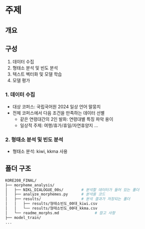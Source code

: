 # 주제

## 개요

## 구성

1. 데이터 수집
2. 형태소 분석 및 빈도 분석
3. 텍스트 벡터화 및 모델 학습
4. 모델 평가

### 1. 데이터 수집
- 대상 코퍼스: 국립국어원 2024 일상 언어 말뭉치
- 전체 코퍼스에서 다음 조건을 만족하는 데이터 선별
  * 같은 연령대간의 2인 발화: 연령대별 특징 파악 용이
  * 일상적 주제: 여행/휴가/휴일/자연휴양지 ...

### 2. 형태소 분석 및 빈도 분석
- 형태소 분석: kiwi, kkma 사용

## 폴더 구조

```bash
KORE208_FINAL/
├── morpheme_analysis/
│   ├── NIKL_DIALOGUE_00s/        # 분석할 데이터가 들어 있는 폴더
│   ├── analyze_morphemes.py      # 분석용 코드
│   ├── results/                  # 분석 결과가 저장되는 폴더
│   │   ├── results/형태소빈도_00대_kiwi.csv
│   │   └── results/형태소빈도_00대_kkma.csv
│   └── readme_morphs.md                # 참고 사항
├── model_train/
...
```


